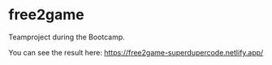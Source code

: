 # free2game

Teamproject during the Bootcamp.

You can see the result here: https://free2game-superdupercode.netlify.app/ 
